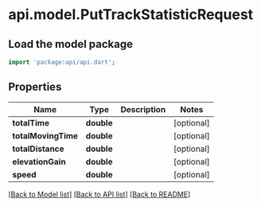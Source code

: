 # api.model.PutTrackStatisticRequest

## Load the model package
```dart
import 'package:api/api.dart';
```

## Properties
Name | Type | Description | Notes
------------ | ------------- | ------------- | -------------
**totalTime** | **double** |  | [optional] 
**totalMovingTime** | **double** |  | [optional] 
**totalDistance** | **double** |  | [optional] 
**elevationGain** | **double** |  | [optional] 
**speed** | **double** |  | [optional] 

[[Back to Model list]](../README.md#documentation-for-models) [[Back to API list]](../README.md#documentation-for-api-endpoints) [[Back to README]](../README.md)


